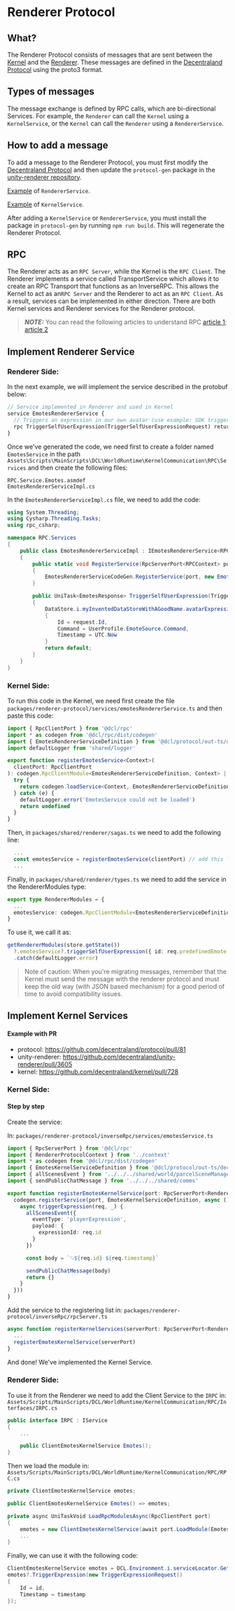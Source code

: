 # Renderer Protocol

## What?

The Renderer Protocol consists of messages that are sent between the [Kernel](http://github.com/decentraland/kernel) and the [Renderer](http://github.com/decentraland/unity-renderer). These messages are defined in the [Decentraland Protocol](https://github.com/decentraland/protocol/tree/main/renderer-protocol) using the proto3 format.

## Types of messages

The message exchange is defined by RPC calls, which are bi-directional Services. For example, the `Renderer` can call the `Kernel` using a `KernelService`, or the `Kernel` can call the `Renderer` using a `RendererService`.

## How to add a message

To add a message to the Renderer Protocol, you must first modify the [Decentraland Protocol](https://github.com/decentraland/protocol/tree/main/renderer-protocol) and then update the `protocol-gen` package in the [unity-renderer repository]((https://github.com/decentraland/unity-renderer/tree/dev/protocol-gen)).

[Example](https://github.com/decentraland/protocol/blob/9fcad98380eb95544e50490cc1213b55e0df1f17/proto/decentraland/renderer/renderer_services/emotes_renderer.proto) of `RendererService`.

[Example](https://github.com/decentraland/protocol/blob/9fcad98380eb95544e50490cc1213b55e0df1f17/proto/decentraland/renderer/kernel_services/analytics.proto) of `KernelService`.

After adding a `KernelService` or `RendererService`, you must install the package in `protocol-gen` by running `npm run build`. This will regenerate the Renderer Protocol.

## RPC

The Renderer acts as an `RPC Server`, while the Kernel is the `RPC Client`. The Renderer implements a service called TransportService which allows it to create an RPC Transport that functions as an InverseRPC. This allows the Kernel to act as an`RPC Server` and the Renderer to act as an `RPC Client`. As a result, services can be implemented in either direction. There are both Kernel services and Renderer services for the Renderer protocol.

> **_NOTE:_**  You can read the following articles to understand RPC [article 1](https://www.techtarget.com/searchapparchitecture/definition/Remote-Procedure-Call-RPC); [article 2](https://grpc.io/docs/what-is-grpc/introduction/)

## Implement Renderer Service
### **Renderer Side:**

In the next example, we will implement the service described in the protobuf below:
```protobuf
// Service implemented in Renderer and used in Kernel
service EmotesRendererService {
  // Triggers an expression in our own avatar (use example: SDK triggers a expression)
  rpc TriggerSelfUserExpression(TriggerSelfUserExpressionRequest) returns (EmotesResponse) {}
}
```

Once we've generated the code, we need first to create a folder named `EmotesService` in the path `Assets\Scripts\MainScripts\DCL\WorldRuntime\KernelCommunication\RPC\Services` and then create the following files:
```
RPC.Service.Emotes.asmdef
EmotesRendererServiceImpl.cs
```

In the `EmotesRendererServiceImpl.cs` file, we need to add the code:

```csharp
using System.Threading;
using Cysharp.Threading.Tasks;
using rpc_csharp;

namespace RPC.Services
{
    public class EmotesRendererServiceImpl : IEmotesRendererService<RPCContext>
    {
        public static void RegisterService(RpcServerPort<RPCContext> port)
        {
            EmotesRendererServiceCodeGen.RegisterService(port, new EmotesRendererServiceImpl());
        }

        public UniTask<EmotesResponse> TriggerSelfUserExpression(TriggerSelfUserExpressionRequest request, RPCContext context, CancellationToken ct)
        {
            DataStore.i.myInventedDataStoreWithAGoodName.avatarExpression new AvatarExpression()
            {
                Id = request.Id,
                Command = UserProfile.EmoteSource.Command,
                Timestamp = UTC.Now
            }
            return default;
        }
    }
}
```

### **Kernel Side:**
To run this code in the Kernel, we need first create the file `packages/renderer-protocol/services/emotesRendererService.ts` and then paste this code:

```ts
import { RpcClientPort } from '@dcl/rpc'
import * as codegen from '@dcl/rpc/dist/codegen'
import { EmotesRendererServiceDefinition } from '@dcl/protocol/out-ts/decentraland/renderer/renderer_services/emotes_renderer.gen'
import defaultLogger from 'shared/logger'

export function registerEmotesService<Context>(
  clientPort: RpcClientPort
): codegen.RpcClientModule<EmotesRendererServiceDefinition, Context> | undefined {
  try {
    return codegen.loadService<Context, EmotesRendererServiceDefinition>(clientPort, EmotesRendererServiceDefinition)
  } catch (e) {
    defaultLogger.error('EmotesService could not be loaded')
    return undefined
  }
}
```

Then, in `packages/shared/renderer/sagas.ts` we need to add the following line:

```ts
  ...
  const emotesService = registerEmotesService(clientPort) // add this line here.
  ...
```

Finally, in `packages/shared/renderer/types.ts` we need to add the service in the RendererModules type:
```ts
export type RendererModules = {
  ...
  emotesService: codegen.RpcClientModule<EmotesRendererServiceDefinition, any> | undefined // add this line here.
}
```

To use it, we call it as:
```ts
getRendererModules(store.getState())
  ?.emotesService?.triggerSelfUserExpression({ id: req.predefinedEmote })
  .catch(defaultLogger.error)
```
> Note of caution: When you're migrating messages, remember that the Kernel must send the message with the renderer protocol and must keep the old way (with JSON based mechanism) for a good period of time to avoid compatibility issues.

## Implement Kernel Services

#### Example with PR

- protocol: https://github.com/decentraland/protocol/pull/81
- unity-renderer: https://github.com/decentraland/unity-renderer/pull/3605
- kernel: https://github.com/decentraland/kernel/pull/728

### **Kernel Side:**
#### Step by step
Create the service:

In: `packages/renderer-protocol/inverseRpc/services/emotesService.ts`
```ts
import { RpcServerPort } from '@dcl/rpc'
import { RendererProtocolContext } from '../context'
import * as codegen from '@dcl/rpc/dist/codegen'
import { EmotesKernelServiceDefinition } from '@dcl/protocol/out-ts/decentraland/renderer/kernel_services/emotes_kernel.gen'
import { allScenesEvent } from '../../../shared/world/parcelSceneManager'
import { sendPublicChatMessage } from '../../../shared/comms'

export function registerEmotesKernelService(port: RpcServerPort<RendererProtocolContext>) {
  codegen.registerService(port, EmotesKernelServiceDefinition, async () => ({
    async triggerExpression(req, _) {
      allScenesEvent({
        eventType: 'playerExpression',
        payload: {
          expressionId: req.id
        }
      })

      const body = `␐${req.id} ${req.timestamp}`

      sendPublicChatMessage(body)
      return {}
    }
  }))
}
```

Add the service to the registering list in: `packages/renderer-protocol/inverseRpc/rpcServer.ts`
```ts
async function registerKernelServices(serverPort: RpcServerPort<RendererProtocolContext>) {
  ...
  registerEmotesKernelService(serverPort)
}
```

And done! We've implemented the Kernel Service.

### **Renderer Side:**
To use it from the Renderer we need to add the Client Service to the `IRPC` in: `Assets/Scripts/MainScripts/DCL/WorldRuntime/KernelCommunication/RPC/Interfaces/IRPC.cs`
```csharp
public interface IRPC : IService
{
    ...

    public ClientEmotesKernelService Emotes();
}
```

Then we load the module in: `Assets/Scripts/MainScripts/DCL/WorldRuntime/KernelCommunication/RPC/RPC.cs`
```csharp
private ClientEmotesKernelService emotes;

public ClientEmotesKernelService Emotes() => emotes;

private async UniTaskVoid LoadRpcModulesAsync(RpcClientPort port)
{
    emotes = new ClientEmotesKernelService(await port.LoadModule(EmotesKernelServiceCodeGen.ServiceName));
    ...
}
```

Finally, we can use it with the following code:
```csharp
ClientEmotesKernelService emotes = DCL.Environment.i.serviceLocator.Get<IRPC>().emotes;
emotes?.TriggerExpression(new TriggerExpressionRequest()
{
    Id = id,
    Timestamp = timestamp
});
```
